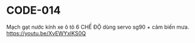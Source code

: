 # CODE-014
Mạch gạt nước kính xe ô tô 6 CHẾ ĐỘ dùng servo sg90 + cảm biến mưa.
https://youtu.be/XvEWYxlKS0Q
